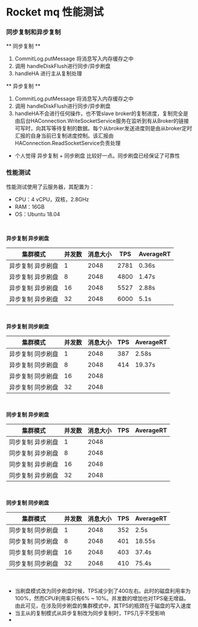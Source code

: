 # Rocket mq 性能测试
### 同步复制和异步复制
** 同步复制 **
1. CommitLog.putMessage 将消息写入内存缓存之中
2. 调用 handleDiskFlush进行同步/异步刷盘
3. handleHA 进行主从复制处理

** 异步复制 **
1. CommitLog.putMessage 将消息写入内存缓存之中
2. 调用 handleDiskFlush进行同步/异步刷盘
3. handleHA不会进行任何操作，也不管slave broker的复制进度，复制完全是由后台HAConnection.WriteSocketService服务在监听到有从Broker的链接可写时，向其写等待复制的数据。每个从broker发送进度则是由从broker定时汇报的自身当前已复制进度控制。该汇报由HAConnection.ReadSocketService负责处理

* 个人觉得 异步复制 + 同步刷盘 比较好一点。同步刷盘已经保证了可靠性


### 性能测试
性能测试使用了云服务器，其配置为：
* CPU：4 vCPU，双核，2.8GHz
* RAM：16GB
* OS：Ubuntu 18.04
<br>

**异步复制 异步刷盘**

|集群模式|并发数|消息大小|TPS|AverageRT|
|----|-----|-----|-----|-----|
|异步复制 异步刷盘|1|2048|2781|0.36s|
|异步复制 异步刷盘|8|2048|4800|1.47s|
|异步复制 异步刷盘|16|2048|5527|2.88s|
|异步复制 异步刷盘|32|2048|6000|5.1s|
<br>

**异步复制 同步刷盘**

|集群模式|并发数|消息大小|TPS|AverageRT|
|----|-----|-----|-----|-----|
|异步复制 同步刷盘|1|2048|387|2.58s|
|异步复制 同步刷盘|8|2048|414|19.37s|
|异步复制 同步刷盘|16|2048|||
|异步复制 同步刷盘|32|2048|||
<br>

**同步复制 异步刷盘**

|集群模式|并发数|消息大小|TPS|AverageRT|
|----|-----|-----|-----|-----|
|同步复制 异步刷盘|1|2048|||
|同步复制 异步刷盘|8|2048|||
|同步复制 异步刷盘|16|2048|||
|同步复制 异步刷盘|32|2048|||
<br>

**同步复制 同步刷盘**

|集群模式|并发数|消息大小|TPS|AverageRT|
|----|-----|-----|-----|-----|
|同步复制 同步刷盘|1|2048|352|2.5s|
|同步复制 同步刷盘|8|2048|401|18.55s|
|同步复制 同步刷盘|16|2048|403|37.4s|
|同步复制 同步刷盘|32|2048|410|75.4s|
<br>

* 当刷盘模式改为同步刷盘时候，TPS减少到了400左右。此时的磁盘利用率为100%，然而CPU利用率只有6% ~ 10%。并发数的增加也对TPS毫无增益。由此可见，在涉及同步刷盘的集群模式中，其TPS的瓶颈在于磁盘的写入速度
* 当主从的复制模式从异步复制改为同步复制时，TPS几乎不受影响
* 